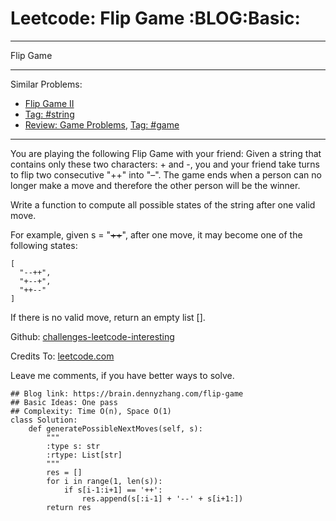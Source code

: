 # Leetcode: Flip Game     :BLOG:Basic:


---

Flip Game  

---

Similar Problems:  
-   [Flip Game II](https://brain.dennyzhang.com/flip-game-ii)
-   [Tag: #string](https://brain.dennyzhang.com/tag/string)
-   [Review: Game Problems](https://brain.dennyzhang.com/review-game), [Tag: #game](https://brain.dennyzhang.com/tag/game)

---

You are playing the following Flip Game with your friend: Given a string that contains only these two characters: + and -, you and your friend take turns to flip two consecutive "++" into "&#x2013;". The game ends when a person can no longer make a move and therefore the other person will be the winner.  

Write a function to compute all possible states of the string after one valid move.  

For example, given s = "<del>++</del>", after one move, it may become one of the following states:  

    [
      "--++",
      "+--+",
      "++--"
    ]

If there is no valid move, return an empty list [].  

Github: [challenges-leetcode-interesting](https://github.com/DennyZhang/challenges-leetcode-interesting/tree/master/flip-game)  

Credits To: [leetcode.com](https://leetcode.com/problems/flip-game/description/)  

Leave me comments, if you have better ways to solve.  

    ## Blog link: https://brain.dennyzhang.com/flip-game
    ## Basic Ideas: One pass
    ## Complexity: Time O(n), Space O(1)
    class Solution:
        def generatePossibleNextMoves(self, s):
            """
            :type s: str
            :rtype: List[str]
            """
            res = []
            for i in range(1, len(s)):
                if s[i-1:i+1] == '++':
                    res.append(s[:i-1] + '--' + s[i+1:])
            return res